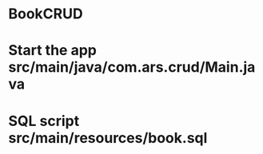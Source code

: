 # BookCRUD
# Start the app src/main/java/com.ars.crud/Main.java
# SQL script src/main/resources/book.sql
